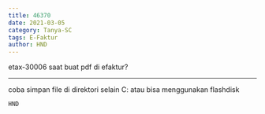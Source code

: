 ```yaml
---
title: 46370
date: 2021-03-05
category: Tanya-SC
tags: E-Faktur
author: HND
---
```


etax-30006 saat buat pdf di efaktur?

---

coba simpan file di direktori selain C: atau bisa menggunakan flashdisk

`HND`
